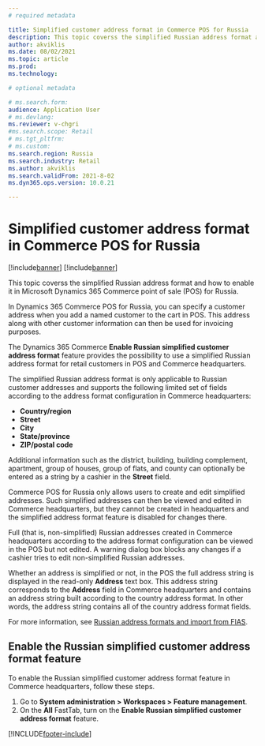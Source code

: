 ```yaml
---
# required metadata

title: Simplified customer address format in Commerce POS for Russia
description: This topic coverss the simplified Russian address format and how to enable it in Microsoft Dynamics 365 Commerce point of sale (POS) for Russia.
author: akviklis
ms.date: 08/02/2021
ms.topic: article
ms.prod: 
ms.technology: 

# optional metadata

# ms.search.form:
audience: Application User
# ms.devlang: 
ms.reviewer: v-chgri
#ms.search.scope: Retail
# ms.tgt_pltfrm: 
# ms.custom: 
ms.search.region: Russia
ms.search.industry: Retail
ms.author: akviklis
ms.search.validFrom: 2021-8-02
ms.dyn365.ops.version: 10.0.21

---
```

# Simplified customer address format in Commerce POS for Russia

[!include[banner](../includes/banner.md)]
[!include[banner](../includes/preview-banner.md)]

This topic coverss the simplified Russian address format and how to enable it in Microsoft Dynamics 365 Commerce point of sale (POS) for Russia.

In Dynamics 365 Commerce POS for Russia, you can specify a customer address when you add a named customer to the cart in POS. This address along with other customer information can then be used for invoicing purposes.

The Dynamics 365 Commerce **Enable Russian simplified customer address format** feature provides the possibility to use a simplified Russian address format for retail customers in POS and Commerce headquarters.

The simplified Russian address format is only applicable to Russian customer addresses and supports the following limited set of fields according to the address format configuration in Commerce headquarters:
- **Country/region**
- **Street**
- **City**
- **State/province**
- **ZIP/postal code**

Additional information such as the district, building, building complement, apartment, group of houses, group of flats, and county can optionally be entered as a string by a cashier in the **Street** field. 

Commerce POS for Russia only allows users to create and edit simplified addresses. Such simplified addresses can then be viewed and edited in Commerce headquarters, but they cannot be created in headquarters and the simplified address format feature is disabled for changes there.

Full (that is, non-simplified) Russian addresses created in Commerce headquarters according to the address format configuration can be viewed in the POS but not edited. A warning dialog box blocks any changes if a cashier tries to edit non-simplified Russian addresses.

Whether an address is simplified or not, in the POS the full address string is displayed in the read-only **Address** text box. This address string corresponds to the **Address** field in Commerce headquarters and contains an address string built according to the country address format. In other words, the address string contains all of the country address format fields.

For more information, see [Russian address formats and import from FIAS](../../finance/localizations/rus-russian-address-format-and-import-from-fias.md).

## Enable the Russian simplified customer address format feature

To enable the Russian simplified customer address format feature in Commerce headquarters, follow these steps.

1. Go to **System administration \> Workspaces \> Feature management**.
1. On the **All** FastTab, turn on the **Enable Russian simplified customer address format** feature.

[!INCLUDE[footer-include](../../includes/footer-banner.md)]
